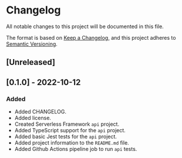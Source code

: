 # Changelog
All notable changes to this project will be documented in this file.

The format is based on [Keep a Changelog](https://keepachangelog.com/en/1.0.0/),
and this project adheres to [Semantic Versioning](https://semver.org/spec/v2.0.0.html).

## [Unreleased]

## [0.1.0] - 2022-10-12
### Added
- Added CHANGELOG.
- Added license.
- Created Serverless Framework `api` project.
- Added TypeScript support for the `api` project.
- Added basic Jest tests for the `api` project.
- Added project information to the `README.md` file.
- Added Github Actions pipeline job to run `api` tests.